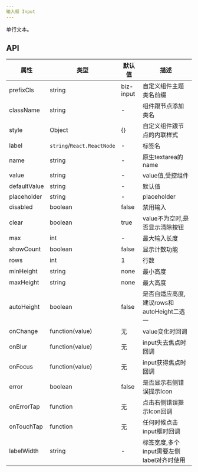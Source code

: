 ```yaml
---
输入框 Input
---
```


单行文本。

## API

| 属性      | 类型    | 默认值       | 描述         |
|----------|---------|------------|--------------|
|prefixCls |string   |biz-input  | 自定义组件主题类名前缀|
|className | string  |-           |组件跟节点添加类名|
|style|Object|{}|自定义组件跟节点的内联样式|
|label|`string`/`React.ReactNode`|-|标签名|
|name|string|-|原生textarea的name|
|value|string|-|value值,受控组件|
|defaultValue|string|-|默认值|
|placeholder|string|-|placeholder|
|disabled|boolean|false|禁用输入|
|clear|boolean|true|value不为空时,是否显示清除按钮|
|max|int|-|最大输入长度|
|showCount|boolean|false|显示计数功能|
|rows|int|1|行数|
|minHeight|string|none|最小高度|
|maxHeight|string|none|最大高度|
|autoHeight|boolean|false|是否自适应高度, 建议rows和autoHeight二选一|
|onChange|function(value)|无|value变化时回调|
|onBlur|function(value)|无|input失去焦点时回调|
|onFocus|function(value)|无|input获得焦点时回调|
|error|boolean|false|是否显示右侧错误提示Icon|
|onErrorTap|function|无|点击右侧错误提示Icon回调|
|onTouchTap|function|无|任何时候点击input框时回调|
|labelWidth|string|-|标签宽度,多个input需要左侧label对齐时使用|